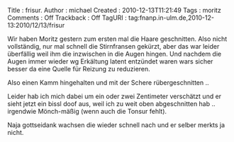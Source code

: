 Title     : frisur.
Author    : michael
Created   : 2010-12-13T11:21:49
Tags      : moritz
Comments  : Off
Trackback : Off
TagURI    : tag:fnanp.in-ulm.de,2010-12-13:2010/12/13/frisur

Wir haben Moritz gestern zum ersten mal die Haare geschnitten. Also nicht
vollständig, nur mal schnell die Stirnfransen gekürzt, aber das war leider
überfällig weil ihm die inzwischen in die Augen hingen. Und nachdem die Augen
immer wieder wg Erkältung latent entzündet waren wars sicher besser da eine
Quelle für Reizung zu reduzieren.

Also einen Kamm hingehalten und mit der Schere rübergeschnitten ..

Leider hab ich mich dabei um ein oder zwei Zentimeter verschätzt und er sieht
jetzt ein bissl doof aus, weil ich zu weit oben abgeschnitten hab .. irgendwie
Mönch-mäßig (wenn auch die Tonsur fehlt).

Naja gottseidank wachsen die wieder schnell nach und er selber merkts ja
nicht.
